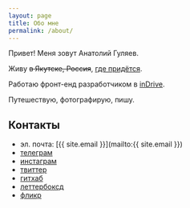 ```yaml
---
layout: page
title: Обо мне
permalink: /about/
---
```


Привет! Меня зовут Анатолий Гуляев.

Живу ~~в Якутске, Россия~~, [где придётся](/travel).

Работаю фронт-енд разработчиком в [inDrive](https://indrive.com/).

Путешествую, фотографирую, пишу.

## Контакты

- эл. почта: [{{ site.email }}](mailto:{{ site.email }})
- [телеграм](https://t.me/kaneru)
- [инстаграм](https://instagram.com/kaneru__)
- [твиттер](https://twitter.com/kaneru__)
- [гитхаб](https://github.com/kaneru)
- [леттербоксд](https://letterboxd.com/kaneru/)
- [фликр](https://www.flickr.com/photos/kaneru)

